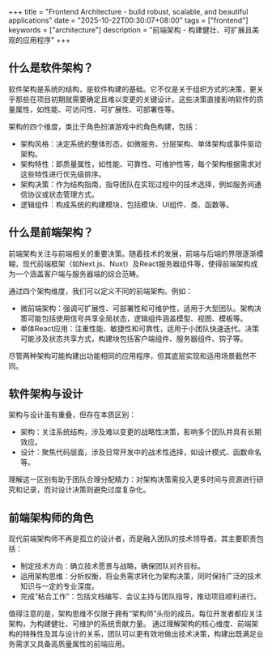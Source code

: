 +++
title = "Frontend Architecture - build robust, scalable, and beautiful applications"
date = "2025-10-22T00:30:07+08:00"
tags = ["frontend"]
keywords = ["architecture"]
description = "前端架构 - 构建健壮、可扩展且美观的应用程序"
+++

## 什么是软件架构？

软件架构是系统的结构，是软件构建的基础。它不仅是关于组织方式的决策，更关乎那些在项目初期就需要确定且难以变更的关键设计。这些决策直接影响软件的质量属性，如性能、可访问性、可扩展性、可部署性等。

架构的四个维度，类比于角色扮演游戏中的角色构建，包括：

- 架构风格：决定系统的整体形态，如微服务、分层架构、单体架构或事件驱动架构。
- 架构特性：即质量属性，如性能、可靠性、可维护性等，每个架构根据需求对这些特性进行优先级排序。
- 架构决策：作为结构指南，指导团队在实现过程中的技术选择，例如服务间通信协议或状态管理方式。
- 逻辑组件：构成系统的构建模块，包括模块、UI组件、类、函数等。

## 什么是前端架构？

前端架构关注与前端相关的重要决策。随着技术的发展，前端与后端的界限逐渐模糊，现代前端框架（如Next.js、Nuxt）及React服务器组件等，使得前端架构成为一个涵盖客户端与服务器端的综合范畴。

通过四个架构维度，我们可以定义不同的前端架构。例如：

- 微前端架构：强调可扩展性、可部署性和可维护性，适用于大型团队。架构决策可能包括使用信号共享全局状态，逻辑组件涵盖模型、视图、模板等。
- 单体React应用：注重性能、敏捷性和可靠性，适用于小团队快速迭代。决策可能涉及状态共享方式，构建块包括客户端组件、服务器组件、钩子等。

尽管两种架构可能构建出功能相同的应用程序，但其底层实现和适用场景截然不同。

## 软件架构与设计

架构与设计虽有重叠，但存在本质区别：

- 架构：关注系统结构，涉及难以变更的战略性决策，影响多个团队并具有长期效应。
- 设计：聚焦代码层面，涉及日常开发中的战术性选择，如设计模式、函数命名等。

理解这一区别有助于团队合理分配精力：对架构决策需投入更多时间与资源进行研究和记录，而对设计决策则避免过度复杂化。

## 前端架构师的角色

现代前端架构师不再是孤立的设计者，而是融入团队的技术领导者。其主要职责包括：

- 制定技术方向：确立技术愿景与战略，确保团队对齐目标。
- 运用架构思维：分析权衡，将业务需求转化为架构决策，同时保持广泛的技术知识与一定的专业深度。
- 完成“粘合工作”：包括文档编写、会议主持与团队指导，推动项目顺利进行。

值得注意的是，架构思维不仅限于拥有“架构师”头衔的成员。每位开发者都应关注架构，为构建健壮、可维护的系统贡献力量。 通过理解架构的核心维度、前端架构的特殊性及其与设计的关系，团队可以更有效地做出技术决策，构建出既满足业务需求又具备高质量属性的前端应用。

